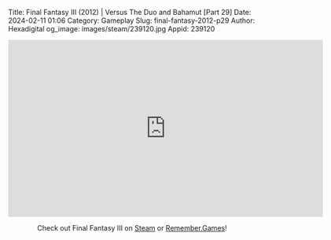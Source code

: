 Title: Final Fantasy III (2012) | Versus The Duo and Bahamut [Part 29]
Date: 2024-02-11 01:06
Category: Gameplay
Slug: final-fantasy-2012-p29
Author: Hexadigital
og_image: images/steam/239120.jpg
Appid: 239120

<center><iframe src="https://www.youtube.com/embed/S4zL1gc5TEI?feature=oembed" allow="accelerometer; autoplay; encrypted-media; gyroscope; picture-in-picture" width="640" height="360" frameborder="0"></iframe>

Check out Final Fantasy III on [Steam](https://store.steampowered.com/app/239120/?curator_clanid=34633900) or [Remember.Games](https://remember.games/game/1072/final-fantasy-iii/)!</center>